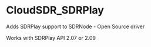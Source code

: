 # CloudSDR_SDRPlay
Adds SDRPlay support to SDRNode - Open Source driver

Works with SDRPlay API 2.07 or 2.09

